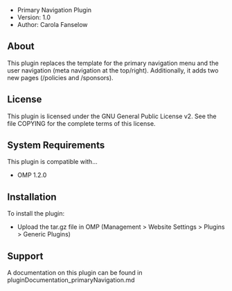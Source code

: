 - Primary Navigation Plugin
- Version: 1.0
- Author: Carola Fanselow


About
-----
This plugin replaces the template for the primary navigation menu and the user navigation (meta navigation at the top/right). Additionally, it adds two new pages (/policies and /sponsors). 

License
-------
This plugin is licensed under the GNU General Public License v2. See the file
COPYING for the complete terms of this license.

System Requirements
-------------------
This plugin is compatible with...
 - OMP 1.2.0

Installation
------------
To install the plugin:
 - Upload the tar.gz file in OMP (Management > Website Settings > Plugins > Generic Plugins)


Support
---------------
A documentation on this plugin can be found in pluginDocumentation_primaryNavigation.md



